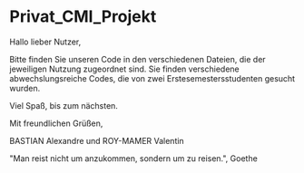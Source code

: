 # Privat_CMI_Projekt
Hallo lieber Nutzer,

Bitte finden Sie unseren Code in den verschiedenen Dateien, die der jeweiligen Nutzung zugeordnet sind. 
Sie finden verschiedene abwechslungsreiche Codes, die von zwei Erstesemestersstudenten gesucht wurden.

Viel Spaß, bis zum nächsten.

Mit freundlichen Grüßen, 

BASTIAN Alexandre und ROY-MAMER Valentin


"Man reist nicht um anzukommen, sondern um zu reisen.", Goethe
